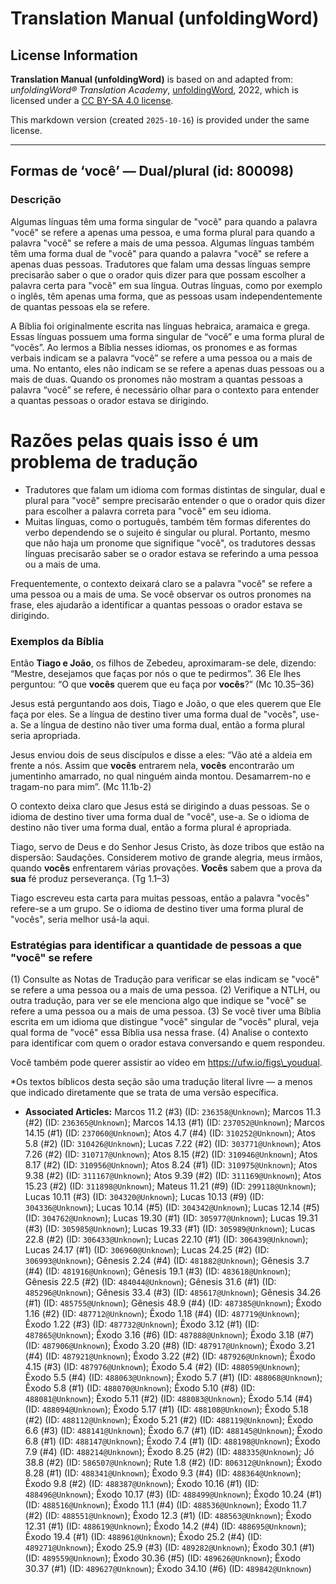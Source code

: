# Translation Manual (unfoldingWord)

## License Information

**Translation Manual (unfoldingWord)** is based on and adapted from: _unfoldingWord® Translation Academy_, [unfoldingWord](https://unfoldingword.org/utw), 2022, which is licensed under a [CC BY-SA 4.0 license](https://creativecommons.org/licenses/by-sa/4.0/legalcode.en).

This markdown version (created `2025-10-16`) is provided under the same license.



--------------------------------

## Formas de ‘você’ — Dual/plural (id: 800098)

### Descrição

Algumas línguas têm uma forma singular de "você" para quando a palavra "você" se refere a apenas uma pessoa, e uma forma plural para quando a palavra "você" se refere a mais de uma pessoa. Algumas línguas também têm uma forma dual de "você" para quando a palavra "você" se refere a apenas duas pessoas. Tradutores que falam uma dessas línguas sempre precisarão saber o que o orador quis dizer para que possam escolher a palavra certa para "você" em sua língua. Outras línguas, como por exemplo o inglês, têm apenas uma forma, que as pessoas usam independentemente de quantas pessoas ela se refere.

A Bíblia foi originalmente escrita nas línguas hebraica, aramaica e grega. Essas línguas possuem uma forma singular de “você” e uma forma plural de “vocês”. Ao lermos a Bíblia nesses idiomas, os pronomes e as formas verbais indicam se a palavra “você” se refere a uma pessoa ou a mais de uma. No entanto, eles não indicam se se refere a apenas duas pessoas ou a mais de duas. Quando os pronomes não mostram a quantas pessoas a palavra “você” se refere, é necessário olhar para o contexto para entender a quantas pessoas o orador estava se dirigindo.

Razões pelas quais isso é um problema de tradução
=================================================

* Tradutores que falam um idioma com formas distintas de singular, dual e plural para "você" sempre precisarão entender o que o orador quis dizer para escolher a palavra correta para "você" em seu idioma.
* Muitas línguas, como o português, também têm formas diferentes do verbo dependendo se o sujeito é singular ou plural. Portanto, mesmo que não haja um pronome que signifique "você", os tradutores dessas línguas precisarão saber se o orador estava se referindo a uma pessoa ou a mais de uma.

Frequentemente, o contexto deixará claro se a palavra "você" se refere a uma pessoa ou a mais de uma. Se você observar os outros pronomes na frase, eles ajudarão a identificar a quantas pessoas o orador estava se dirigindo.

### Exemplos da Bíblia

Então **Tiago e João**, os filhos de Zebedeu, aproximaram\-se dele, dizendo: “Mestre, desejamos que faças por nós o que te pedirmos”. 36 Ele lhes perguntou: “O que **vocês** querem que eu faça por **vocês**?” (Mc 10\.35–36\)

Jesus está perguntando aos dois, Tiago e João, o que eles querem que Ele faça por eles. Se a língua de destino tiver uma forma dual de "vocês", use\-a. Se a língua de destino não tiver uma forma dual, então a forma plural seria apropriada.

Jesus enviou dois de seus discípulos e disse a eles: “Vão até a aldeia em frente a nós. Assim que **vocês** entrarem nela, **vocês** encontrarão um jumentinho amarrado, no qual ninguém ainda montou. Desamarrem\-no e tragam\-no para mim”. (Mc 11\.1b\-2\)

O contexto deixa claro que Jesus está se dirigindo a duas pessoas. Se o idioma de destino tiver uma forma dual de "você", use\-a. Se o idioma de destino não tiver uma forma dual, então a forma plural é apropriada.

Tiago, servo de Deus e do Senhor Jesus Cristo, às doze tribos que estão na dispersão: Saudações. Considerem motivo de grande alegria, meus irmãos, quando **vocês** enfrentarem várias provações. **Vocês** sabem que a prova da **sua** fé produz perseverança. (Tg 1\.1–3\)

Tiago escreveu esta carta para muitas pessoas, então a palavra "vocês" refere\-se a um grupo. Se o idioma de destino tiver uma forma plural de "vocês", seria melhor usá\-la aqui.

### Estratégias para identificar a quantidade de pessoas a que "você" se refere

(1\) Consulte as Notas de Tradução para verificar se elas indicam se "você" se refere a uma pessoa ou a mais de uma pessoa. (2\) Verifique a NTLH, ou outra tradução, para ver se ele menciona algo que indique se "você" se refere a uma pessoa ou a mais de uma pessoa. (3\) Se você tiver uma Bíblia escrita em um idioma que distingue "você" singular de "vocês" plural, veja qual forma de "você" essa Bíblia usa nessa frase. (4\) Analise o contexto para identificar com quem o orador estava conversando e quem respondeu.

Você também pode querer assistir ao vídeo em https://ufw.io/figs\_youdual.

\*Os textos bíblicos desta seção são uma tradução literal livre — a menos que indicado diretamente que se trata de uma versão específica.

* **Associated Articles:** Marcos 11.2 (#3) (ID: `236358@Unknown`); Marcos 11.3 (#2) (ID: `236365@Unknown`); Marcos 14.13 (#1) (ID: `237052@Unknown`); Marcos 14.15 (#1) (ID: `237060@Unknown`); Atos 4.7 (#4) (ID: `310252@Unknown`); Atos 5.8 (#2) (ID: `310426@Unknown`); Lucas 7.22 (#2) (ID: `303771@Unknown`); Atos 7.26 (#2) (ID: `310717@Unknown`); Atos 8.15 (#2) (ID: `310946@Unknown`); Atos 8.17 (#2) (ID: `310956@Unknown`); Atos 8.24 (#1) (ID: `310975@Unknown`); Atos 9.38 (#2) (ID: `311167@Unknown`); Atos 9.39 (#2) (ID: `311169@Unknown`); Atos 15.23 (#2) (ID: `311898@Unknown`); Mateus 11.21 (#9) (ID: `299118@Unknown`); Lucas 10.11 (#3) (ID: `304320@Unknown`); Lucas 10.13 (#9) (ID: `304336@Unknown`); Lucas 10.14 (#5) (ID: `304342@Unknown`); Lucas 12.14 (#5) (ID: `304762@Unknown`); Lucas 19.30 (#1) (ID: `305977@Unknown`); Lucas 19.31 (#3) (ID: `305985@Unknown`); Lucas 19.33 (#1) (ID: `305989@Unknown`); Lucas 22.8 (#2) (ID: `306433@Unknown`); Lucas 22.10 (#1) (ID: `306439@Unknown`); Lucas 24.17 (#1) (ID: `306960@Unknown`); Lucas 24.25 (#2) (ID: `306993@Unknown`); Gênesis 2.24 (#4) (ID: `481882@Unknown`); Gênesis 3.7 (#4) (ID: `481916@Unknown`); Gênesis 19.1 (#3) (ID: `483618@Unknown`); Gênesis 22.5 (#2) (ID: `484044@Unknown`); Gênesis 31.6 (#1) (ID: `485296@Unknown`); Gênesis 33.4 (#3) (ID: `485617@Unknown`); Gênesis 34.26 (#1) (ID: `485755@Unknown`); Gênesis 48.9 (#4) (ID: `487385@Unknown`); Êxodo 1.16 (#2) (ID: `487712@Unknown`); Êxodo 1.18 (#4) (ID: `487719@Unknown`); Êxodo 1.22 (#3) (ID: `487732@Unknown`); Êxodo 3.12 (#1) (ID: `487865@Unknown`); Êxodo 3.16 (#6) (ID: `487888@Unknown`); Êxodo 3.18 (#7) (ID: `487906@Unknown`); Êxodo 3.20 (#8) (ID: `487917@Unknown`); Êxodo 3.21 (#4) (ID: `487921@Unknown`); Êxodo 3.22 (#2) (ID: `487926@Unknown`); Êxodo 4.15 (#3) (ID: `487976@Unknown`); Êxodo 5.4 (#2) (ID: `488059@Unknown`); Êxodo 5.5 (#4) (ID: `488063@Unknown`); Êxodo 5.7 (#1) (ID: `488068@Unknown`); Êxodo 5.8 (#1) (ID: `488070@Unknown`); Êxodo 5.10 (#8) (ID: `488081@Unknown`); Êxodo 5.11 (#2) (ID: `488083@Unknown`); Êxodo 5.14 (#4) (ID: `488094@Unknown`); Êxodo 5.17 (#1) (ID: `488108@Unknown`); Êxodo 5.18 (#2) (ID: `488112@Unknown`); Êxodo 5.21 (#2) (ID: `488119@Unknown`); Êxodo 6.6 (#3) (ID: `488141@Unknown`); Êxodo 6.7 (#1) (ID: `488145@Unknown`); Êxodo 6.8 (#1) (ID: `488147@Unknown`); Êxodo 7.4 (#1) (ID: `488198@Unknown`); Êxodo 7.9 (#4) (ID: `488214@Unknown`); Êxodo 8.25 (#2) (ID: `488335@Unknown`); Jó 38.8 (#2) (ID: `586507@Unknown`); Rute 1.8 (#2) (ID: `806312@Unknown`); Êxodo 8.28 (#1) (ID: `488341@Unknown`); Êxodo 9.3 (#4) (ID: `488364@Unknown`); Êxodo 9.8 (#2) (ID: `488387@Unknown`); Êxodo 10.16 (#1) (ID: `488496@Unknown`); Êxodo 10.17 (#3) (ID: `488499@Unknown`); Êxodo 10.24 (#1) (ID: `488516@Unknown`); Êxodo 11.1 (#4) (ID: `488536@Unknown`); Êxodo 11.7 (#2) (ID: `488551@Unknown`); Êxodo 12.3 (#1) (ID: `488563@Unknown`); Êxodo 12.31 (#1) (ID: `488619@Unknown`); Êxodo 14.2 (#4) (ID: `488695@Unknown`); Êxodo 19.4 (#1) (ID: `488961@Unknown`); Êxodo 25.2 (#4) (ID: `489271@Unknown`); Êxodo 25.9 (#3) (ID: `489282@Unknown`); Êxodo 30.1 (#1) (ID: `489559@Unknown`); Êxodo 30.36 (#5) (ID: `489626@Unknown`); Êxodo 30.37 (#1) (ID: `489627@Unknown`); Êxodo 34.10 (#6) (ID: `489842@Unknown`)

